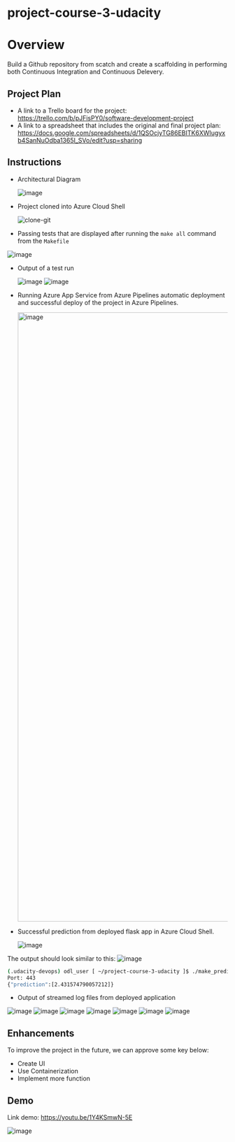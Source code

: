 # project-course-3-udacity
# Overview

Build a Github repository from scatch and create a scaffolding in performing both Continuous Integration and Continuous Delevery.

## Project Plan

* A link to a Trello board for the project: https://trello.com/b/pJFisPY0/software-development-project
* A link to a spreadsheet that includes the original and final project plan: https://docs.google.com/spreadsheets/d/1QSOcjyTG86EBITK6XWIugyxb4SanNuOdba1365I_SVo/edit?usp=sharing

## Instructions

* Architectural Diagram
  
  ![image](https://github.com/user-attachments/assets/7b17e92b-c2b4-4344-a51e-5d2418b814f1)

* Project cloned into Azure Cloud Shell
  
  ![clone-git](https://github.com/user-attachments/assets/603f19b7-71f4-4425-b390-b4753fe99908)


* Passing tests that are displayed after running the `make all` command from the `Makefile`
  
 ![image](https://github.com/user-attachments/assets/a6bb919f-e420-406c-9324-593d75d7c31e)


* Output of a test run

  ![image](https://github.com/user-attachments/assets/3a7dca9a-569c-4567-914b-cd48f00611ee)
![image](https://github.com/user-attachments/assets/a2f9ac0c-6428-482d-add6-c65109131241)


* Running Azure App Service from Azure Pipelines automatic deployment and successful deploy of the project in Azure Pipelines. 
  
  <img width="1393" alt="image" src="https://github.com/user-attachments/assets/e594ed8e-c597-47c8-ab1e-bb713892b455">

* Successful prediction from deployed flask app in Azure Cloud Shell.

  ![image](https://github.com/user-attachments/assets/c2cdb3d2-9e73-4dac-b86b-e80835d6f863)

  
The output should look similar to this:
  ![image](https://github.com/user-attachments/assets/ca16a8db-5fa7-4bdf-988f-9555d7e8c9d2)


```bash
(.udacity-devops) odl_user [ ~/project-course-3-udacity ]$ ./make_predict_azure_app.sh 
Port: 443
{"prediction":[2.431574790057212]}
```

* Output of streamed log files from deployed application

![image](https://github.com/user-attachments/assets/c9d4cd8b-1d56-4494-98e9-0946a1ba202b)
![image](https://github.com/user-attachments/assets/18a9c53d-bb60-45e8-82b2-8eae159c92e7)
![image](https://github.com/user-attachments/assets/73927a71-0c9d-4a33-952b-45139ea62701)
![image](https://github.com/user-attachments/assets/157bb5fd-040c-4e09-b544-6dac67739ec8)
![image](https://github.com/user-attachments/assets/08a432bf-7586-4b90-a94b-ab89a26dc946)
![image](https://github.com/user-attachments/assets/7ba67b1b-0389-4ebf-a16b-f3156d5734be)
![image](https://github.com/user-attachments/assets/97e4fb4a-9797-4578-b85e-561bc6a9bb39)

## Enhancements

To improve the project in the future, we can approve some key below:
* Create UI
* Use Containerization
* Implement more function

## Demo 

Link demo: https://youtu.be/1Y4KSmwN-5E

![image](https://github.com/user-attachments/assets/feb20538-2443-4b28-ab33-70315b9a6cdd)


